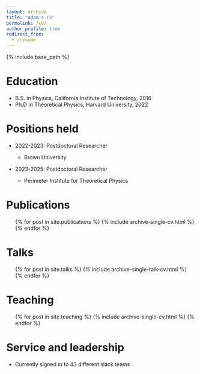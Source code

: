 ```yaml
---
layout: archive
title: "Adam's CV"
permalink: /cv/
author_profile: true
redirect_from:
  - /resume
---
```


{% include base_path %}

Education
======
* B.S. in Physics, California Institute of Technology, 2016
* Ph.D in Theoretical Physics, Harvard University, 2022

Positions held
======
* 2022-2023: Postdoctoral Researcher
  * Brown University

* 2023-2025: Postdoctoral Researcher
  * Perimeter Institute for Theoretical Physics

Publications
======
  <ol>{% for post in site.publications %}
    {% include archive-single-cv.html %}
  {% endfor %}</ol>
  
Talks
======
  <ul>{% for post in site.talks %}
    {% include archive-single-talk-cv.html %}
  {% endfor %}</ul>
  
Teaching
======
  <ul>{% for post in site.teaching %}
    {% include archive-single-cv.html %}
  {% endfor %}</ul>
  
Service and leadership
======
* Currently signed in to 43 different slack teams
